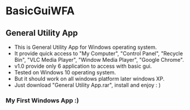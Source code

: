 # BasicGuiWFA

## General Utility App
* This is General Utility App for Windows operating system.
* It provide quick access to "My Computer", "Control Panel", "Recycle Bin", "VLC Media Player", "Window Media Player", "Google Chrome".
* v1.0 provide only 6 application to access with basic gui.
* Tested on Windows 10 operating system.
* But it should work on all windows platform later windows XP.
* Just download "General Utility App.rar", install and enjoy : )


### My First Windows App :)
